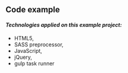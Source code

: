 ## Code example

#### *Technologies applied on this example project:*
* HTML5,
* SASS preprocessor,
* JavaScript,
* jQuery,
* gulp task runner